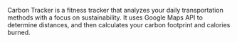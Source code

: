 Carbon Tracker is a fitness tracker that analyzes your daily transportation methods with a focus on sustainability. It uses Google Maps API to determine distances, and then calculates your carbon footprint and calories burned.
